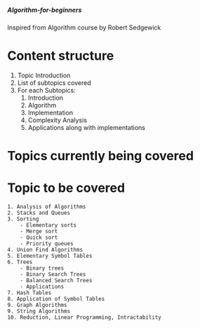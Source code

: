 ##### Algorithm-for-beginners
Inspired from Algorithm course by Robert Sedgewick

# Content structure
1. Topic Introduction
2. List of subtopics covered
3. For each Subtopics:
	1. Introduction
	2. Algorithm
	3. Implementation
	4. Complexity Analysis
	5. Applications along with implementations
	
# Topics currently being covered


# Topic to be covered
	1. Analysis of Algorithms
	2. Stacks and Queues
	3. Sorting
		- Elementary sorts
		- Merge sort
		- Quick sort
		- Priority queues
	4. Union Find Algorithms
	5. Elementary Symbol Tables
	6. Trees
		- Binary trees
		- Binary Search Trees
		- Balanced Search Trees
		- Applications
	7. Hash Tables
	8. Application of Symbol Tables
	9. Graph Algorithms
	9. String Algorithms
	10. Reduction, Linear Programming, Intractability
	
	

